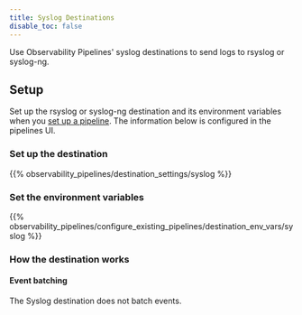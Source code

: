 ```yaml
---
title: Syslog Destinations
disable_toc: false
---
```


Use Observability Pipelines' syslog destinations to send logs to rsyslog or syslog-ng.

## Setup

Set up the rsyslog or syslog-ng destination and its environment variables when you [set up a pipeline][1]. The information below is configured in the pipelines UI.

### Set up the destination

{{% observability_pipelines/destination_settings/syslog %}}

### Set the environment variables

{{% observability_pipelines/configure_existing_pipelines/destination_env_vars/syslog %}}

### How the destination works

#### Event batching

The Syslog destination does not batch events.

[1]: https://app.datadoghq.com/observability-pipelines